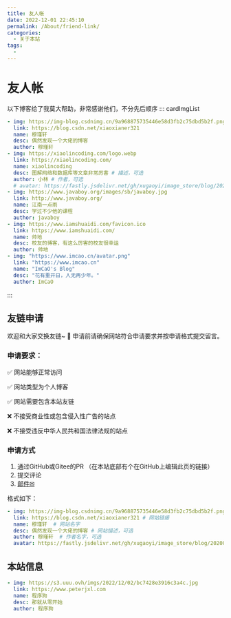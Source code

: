 ```yaml
---
title: 友人帐
date: 2022-12-01 22:45:10
permalink: /About/friend-link/
categories:
  - 关于本站
tags:
  - 
---
```



# 友人帐


以下博客给了我莫大帮助，非常感谢他们，不分先后顺序
::: cardImgList
```yaml
- img: https://img-blog.csdnimg.cn/9a968875735446e58d3fb2c75dbd5b2f.png
  link: https://blog.csdn.net/xiaoxianer321
  name: 穆瑾轩
  desc: 偶然发现一个大佬的博客
  author: 穆瑾轩
- img: https://xiaolincoding.com/logo.webp
  link: https://xiaolincoding.com/
  name: xiaolincoding
  desc: 图解网络和数据库等文章非常厉害 # 描述，可选
  author: 小林 # 作者，可选
  # avatar: https://fastly.jsdelivr.net/gh/xugaoyi/image_store/blog/20200103123203.jpg # 头像，可选
- img: https://www.javaboy.org/images/sb/javaboy.jpg
  link: http://www.javaboy.org/
  name: 江南一点雨
  desc: 学过不少他的课程
  author: javaboy
- img: https://www.iamshuaidi.com/favicon.ico
  link: https://www.iamshuaidi.com/
  name: 帅地
  desc: 校友的博客，有这么厉害的校友很幸运
  author: 帅地
- img: "https://www.imcao.cn/avatar.png"
  link: "https://www.imcao.cn"
  name: "ImCaO's Blog"
  desc: "花有重开日，人无再少年。"  
  author: ImCaO
```
:::

## 友链申请
欢迎和大家交换友链~ 🎉 申请前请确保网站符合申请要求并按申请格式提交留言。

### 申请要求：

✅ 网站能够正常访问

✅ 网站类型为个人博客

✅ 网站需要包含本站友链

❌ 不接受商业性或包含侵入性广告的站点

❌ 不接受违反中华人民共和国法律法规的站点

### 申请方式

1. 通过GitHub或Gitee的PR （在本站底部有个在GitHub上编辑此页的链接）
2. 提交评论
3. [邮件✉](mailto:peterjxl@qq.com)

格式如下：
```YAML
- img: https://img-blog.csdnimg.cn/9a968875735446e58d3fb2c75dbd5b2f.png # 网站logo
  link: https://blog.csdn.net/xiaoxianer321 # 网站链接
  name: 穆瑾轩  # 网站名字
  desc: 偶然发现一个大佬的博客 # 网站描述，可选
  author: 穆瑾轩  # 作者名字，可选
  avatar: https://fastly.jsdelivr.net/gh/xugaoyi/image_store/blog/20200103123203.jpg # 头像，可选
```
## 本站信息

```YAML
- img: https://s3.uuu.ovh/imgs/2022/12/02/bc7428e3916c3a4c.jpg
  link: https://www.peterjxl.com
  name: 程序狗
  desc: 那就从零开始
  author: 程序狗
```
